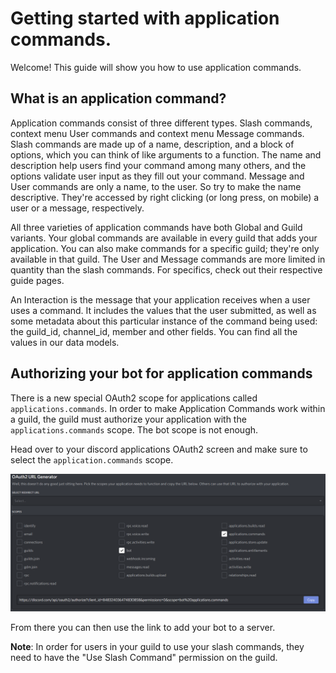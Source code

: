 # Getting started with application commands.

Welcome! This guide will show you how to use application commands.

## What is an application command?

Application commands consist of three different types. Slash commands, context menu User commands and context menu Message commands.
Slash commands are made up of a name, description, and a block of options, which you can think of like arguments to a function. The name and description help users find your command among many others, and the options validate user input as they fill out your command.
Message and User commands are only a name, to the user. So try to make the name descriptive. They're accessed by right clicking (or long press, on mobile) a user or a message, respectively.

All three varieties of application commands have both Global and Guild variants. Your global commands are available in every guild that adds your application. You can also make commands for a specific guild; they're only available in that guild. The User and Message commands are more limited in quantity than the slash commands. For specifics, check out their respective guide pages.

An Interaction is the message that your application receives when a user uses a command. It includes the values that the user submitted, as well as some metadata about this particular instance of the command being used: the guild_id, channel_id, member and other fields. You can find all the values in our data models.

## Authorizing your bot for application commands

There is a new special OAuth2 scope for applications called `applications.commands`. In order to make Application Commands work within a guild, the guild must authorize your application with the `applications.commands` scope. The bot scope is not enough.

Head over to your discord applications OAuth2 screen and make sure to select the `application.commands` scope.

![OAuth2 scoping](slash-commands/images/oauth.png)

From there you can then use the link to add your bot to a server.

**Note**: In order for users in your guild to use your slash commands, they need to have the "Use Slash Command" permission on the guild.
